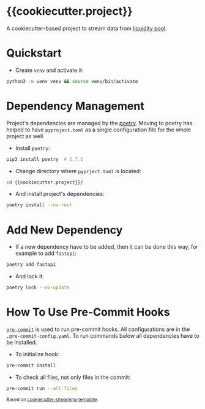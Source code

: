 # {{cookiecutter.project}}
A cookiecutter-based project to stream data from [liquidity pool](https://{{cookiecutter.blockchain}}/address/{{cookiecutter.address}}).

# Quickstart

- Create `venv` and activate it:
```bash
python3 -m venv venv && source venv/bin/activate
```

# Dependency Management
Project's dependencies are managed by the [poetry](https://python-poetry.org/). 
Moving to poetry has helped to have `pyproject.toml` as a single configuration file for the whole project as well.

- Install `poetry`:
```bash
pip3 install poetry  # 1.7.1
```

- Change directory where `pyprject.toml` is located:
```bash
cd {{cookiecutter.project}}/
```

- And install project's dependencies:
```bash
poetry install --no-root
```

# Add New Dependency

- If a new dependency have to be added, then it can be done this way, for example to add `fastapi`:
```bash
poetry add fastapi
```

- And lock it:
```bash
poetry lock --no-update
```

# How To Use Pre-Commit Hooks

[`pre-commit`](https://pre-commit.com/) is used to run pre-commit hooks. 
All configurations are in the `.pre-commit-config.yaml`.
To run commands below all dependencies have to be installed.

- To initialize hook:
```bash
pre-commit install
```

- To check all files, not only files in the commit:
```bash
pre-commit run --all-files
```

<p><small>Based on <a target="_blank" href="https://github.com/e183b796621afbf902067460/cookiecutter-streaming-template">cookiecutter-streaming-template</a>.</small></p>
